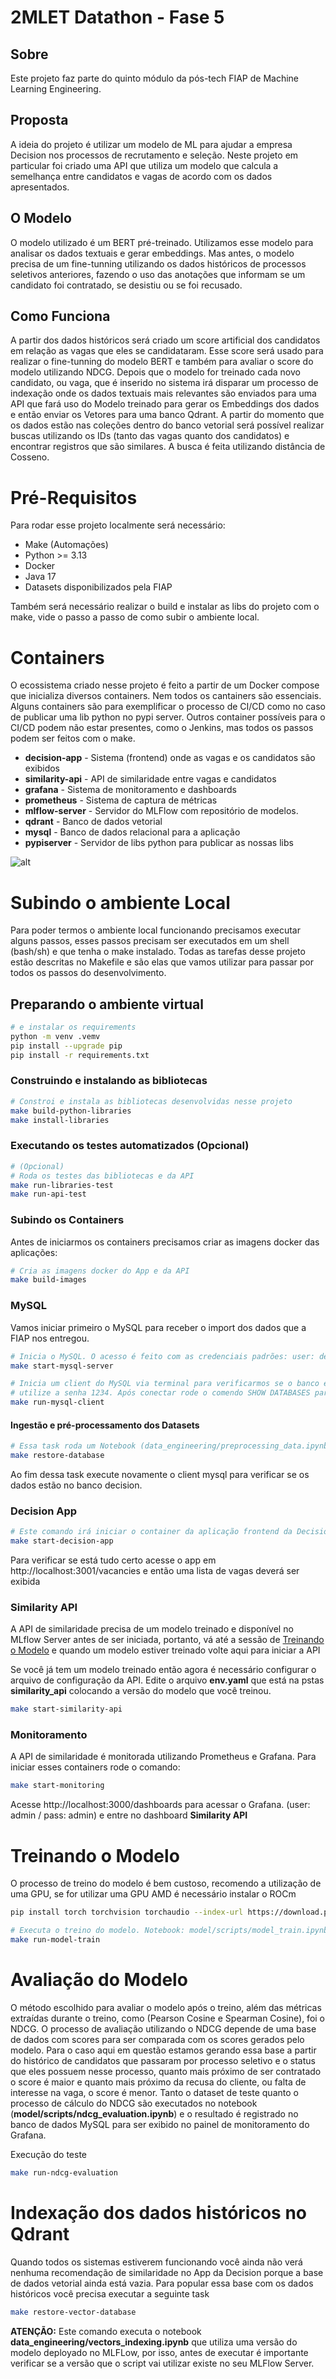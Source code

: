 # 2MLET Datathon - Fase 5

## Sobre
Este projeto faz parte do quinto módulo da pós-tech FIAP de Machine Learning Engineering.

## Proposta
A ideia do projeto é utilizar um modelo de ML para ajudar a empresa Decision nos processos de recrutamento e seleção. Neste projeto em particular foi criado uma API que utiliza um modelo que calcula a semelhança entre candidatos e vagas de acordo com os dados apresentados. 

## O Modelo
O modelo utilizado é um BERT pré-treinado. Utilizamos esse modelo para analisar os dados textuais e gerar embeddings. Mas antes, o modelo precisa de um fine-tunning utilizando os dados históricos de processos seletivos anteriores, fazendo o uso das anotações que informam se um candidato foi contratado, se desistiu ou se foi recusado.

## Como Funciona
A partir dos dados históricos será criado um score artificial dos candidatos em relação as vagas que eles se candidataram. Esse score será usado para realizar o fine-tunning do modelo BERT e também para avaliar o score do modelo utilizando NDCG.
Depois que o modelo for treinado cada novo candidato, ou vaga, que é inserido no sistema irá disparar um processo de indexação onde os dados textuais mais relevantes são enviados para uma API que fará uso do Modelo treinado para gerar os Embeddings dos dados e então enviar os Vetores para uma banco Qdrant. A partir do momento que os dados estão nas coleções dentro do banco vetorial será possível realizar buscas utilizando os IDs (tanto das vagas quanto dos candidatos) e encontrar registros que são similares. A busca é feita utilizando distância de Cosseno.

# Pré-Requisitos
Para rodar esse projeto localmente será necessário:
- Make (Automações)
- Python >= 3.13 
- Docker
- Java 17
- Datasets disponibilizados pela FIAP

Também será necessário realizar o build e instalar as libs do projeto com o make, vide o passo a passo de como subir o ambiente local.

# Containers
O ecossistema criado nesse projeto é feito a partir de um Docker compose que inicializa diversos containers. Nem todos os cantainers são essenciais. Alguns containers são para exemplificar o processo de CI/CD como no caso de publicar uma lib python no pypi server. Outros container possíveis para o CI/CD podem não estar presentes, como o Jenkins, mas todos os passos podem ser feitos com o make.

- **decision-app** - Sistema (frontend) onde as vagas e os candidatos são exibidos
- **similarity-api** - API de similaridade entre vagas e candidatos
- **grafana** - Sistema de monitoramento e dashboards
- **prometheus** - Sistema de captura de métricas
- **mlflow-server** - Servidor do MLFlow com repositório de modelos.
- **qdrant** - Banco de dados vetorial
- **mysql** - Banco de dados relacional para a aplicação
- **pypiserver** - Servidor de libs python para publicar as nossas libs

![alt](./docs/images/diagram.png)

# Subindo o ambiente Local
Para poder termos o ambiente local funcionando precisamos executar alguns passos, esses passos precisam
ser executados em um shell (bash/sh) e que tenha o make instalado. Todas as tarefas desse projeto estão descritas no Makefile e são elas que vamos utilizar para passar por todos os passos do desenvolvimento.

## Preparando o ambiente virtual
```sh
# e instalar os requirements
python -m venv .vemv
pip install --upgrade pip
pip install -r requirements.txt
```
### Construindo e instalando as bibliotecas

```sh
# Constroi e instala as bibliotecas desenvolvidas nesse projeto
make build-python-libraries
make install-libraries
```
### Executando os testes automatizados (Opcional)
```sh
# (Opcional)
# Roda os testes das bibliotecas e da API
make run-libraries-test
make run-api-test
```
### Subindo os Containers
Antes de iniciarmos os containers precisamos criar as imagens docker das aplicações:
```sh
# Cria as imagens docker do App e da API
make build-images
```
### MySQL
Vamos iniciar primeiro o MySQL para receber o import dos dados que a FIAP nos entregou.
```sh
# Inicia o MySQL. O acesso é feito com as credenciais padrões: user: decision / pass: 1234
make start-mysql-server
```
```sh
# Inicia um client do MySQL via terminal para verificarmos se o banco está funcionando.
# utilize a senha 1234. Após conectar rode o comendo SHOW DATABASES para verificar se o banco decision foi criado.
make run-mysql-client
```

#### Ingestão e pré-processamento dos Datasets
```sh
# Essa task roda um Notebook (data_engineering/preprocessing_data.ipynb)
make restore-database
```
Ao fim dessa task execute novamente o client mysql para verificar se os dados estão no banco decision.

### Decision App
```sh
# Este comando irá iniciar o container da aplicação frontend da Decision
make start-decision-app
```
Para verificar se está tudo certo acesse o app em http://localhost:3001/vacancies e então uma lista de vagas deverá ser exibida

### Similarity API
A API de similaridade precisa de um modelo treinado e disponível no MLflow Server antes de ser iniciada, portanto, vá até a sessão de [Treinando o Modelo](#treinando-o-modelo) e quando um modelo estiver treinado volte aqui para iniciar a API

Se você já tem um modelo treinado então agora é necessário configurar o arquivo de configuração da API. Edite o arquivo **env.yaml** que está na pstas **similarity_api** colocando a versão do modelo que você treinou.

```sh
make start-similarity-api
```

### Monitoramento
A API de similaridade é monitorada utilizando Prometheus e Grafana. Para iniciar esses containers rode o comando:
```sh
make start-monitoring
```
Acesse http://localhost:3000/dashboards para acessar o Grafana. (user: admin / pass: admin) e entre no dashboard **Similarity API**

# Treinando o Modelo
O processo de treino do modelo é bem custoso, recomendo a utilização de uma GPU, se for utilizar uma GPU AMD é necessário instalar o ROCm
```sh
pip install torch torchvision torchaudio --index-url https://download.pytorch.org/whl/rocm6.3
```
```sh
# Executa o treino do modelo. Notebook: model/scripts/model_train.ipynb
make run-model-train
```

# Avaliação do Modelo
O método escolhido para avaliar o modelo após o treino, além das métricas extraídas durante o treino, como (Pearson Cosine e Spearman Cosine), foi o NDCG.
O processo de avaliação utilizando o NDCG depende de uma base de dados com scores para ser comparada com os scores gerados pelo modelo. Para o caso aqui em questão estamos gerando essa base a partir do histórico de candidatos que passaram por processo seletivo e o status que eles possuem nesse processo, quanto mais próximo de ser contratado o score é maior e quanto mais próximo da recusa do cliente, ou falta de interesse na vaga, o score é menor.
Tanto o dataset de teste quanto o processo de cálculo do NDCG são executados no notebook (**model/scripts/ndcg_evaluation.ipynb**) e o resultado é registrado no banco de dados MySQL para ser exibido no painel de monitoramento do Grafana.

Execução do teste
```sh
make run-ndcg-evaluation
```

# Indexação dos dados históricos no Qdrant
Quando todos os sistemas estiverem funcionando você ainda não verá nenhuma recomendação de similaridade no App da Decision porque a base de dados vetorial ainda está vazia. Para popular essa base com os dados históricos você precisa executar a seguinte task
```sh
make restore-vector-database
```
**ATENÇÃO:** Este comando executa o notebook **data_engineering/vectors_indexing.ipynb** que utiliza uma versão do modelo deployado no MLFLow, por isso, antes de executar é importante verificar se a versão que o script vai utilizar existe no seu MLFlow Server.


 